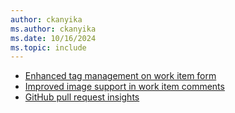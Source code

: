 ```yaml
---
author: ckanyika
ms.author: ckanyika
ms.date: 10/16/2024
ms.topic: include
---
```


- [Enhanced tag management on work item form](#enhanced-tag-management-on-work-item-form)
- [Improved image support in work item comments](#improved-image-support-in-work-item-comments)
- [GitHub pull request insights](#github-pull-request-insights)
